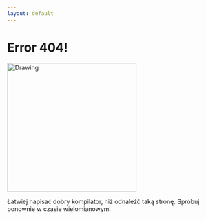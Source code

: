 ```yaml
---
layout: default
---
```


Error 404!
===

<img src="https://algosensors2007.im.pwr.wroc.pl/html/zdjecia/gebala-640.jpg" alt="Drawing" style="width: 300px;"/>

Łatwiej napisać dobry kompilator, niż odnaleźć taką stronę. Spróbuj ponownie w czasie wielomianowym.
